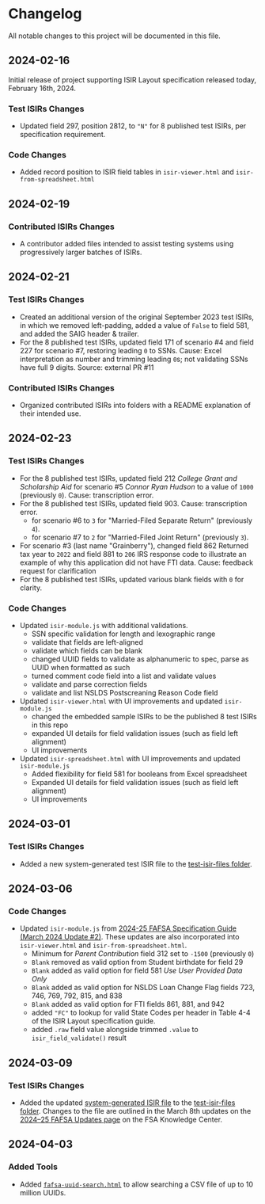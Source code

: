 # Changelog

All notable changes to this project will be documented in this file.

## 2024-02-16

Initial release of project supporting ISIR Layout specification released today, February 16th, 2024.

### Test ISIRs Changes

- Updated field 297, position 2812, to `"N"` for 8 published test ISIRs, per specification requirement.

### Code Changes

- Added record position to ISIR field tables in `isir-viewer.html` and `isir-from-spreadsheet.html`

## 2024-02-19

### Contributed ISIRs Changes

- A contributor added files intended to assist testing systems using progressively larger batches of ISIRs.

## 2024-02-21

### Test ISIRs Changes

- Created an additional version of the original September 2023 test ISIRs, in which we removed left-padding, added a value of `False` to field 581, and added the SAIG header & trailer.
- For the 8 published test ISIRs, updated field 171 of scenario #4 and field 227 for scenario #7, restoring leading `0` to SSNs. Cause: Excel interpretation as number and trimming leading `0`s; not validating SSNs have full 9 digits. Source: external PR #11

### Contributed ISIRs Changes

- Organized contributed ISIRs into folders with a README explanation of their intended use.

## 2024-02-23

### Test ISIRs Changes

- For the 8 published test ISIRs, updated field 212 _College Grant and Scholarship Aid_ for scenario #5 _Connor Ryan Hudson_ to a value of `1000` (previously `0`). Cause: transcription error.
- For the 8 published test ISIRs, updated field 903. Cause: transcription error.
    - for scenario #6 to `3` for "Married-Filed Separate Return" (previously `4`).
    - for scenario #7 to `2` for "Married-Filed Joint Return" (previously `3`).
- For scenario #3 (last name "Grainberry"), changed field 862 Returned tax year to `2022` and field 881 to `206` IRS response code to illustrate an example of why this application did not have FTI data. Cause: feedback request for clarification
- For the 8 published test ISIRs, updated various blank fields with `0` for clarity.

### Code Changes

- Updated `isir-module.js` with additional validations.
    - SSN specific validation for length and lexographic range
    - validate that fields are left-aligned 
    - validate which fields can be blank
    - changed UUID fields to validate as alphanumeric to spec, parse as UUID when formatted as such
    - turned comment code field into a list and validate values
    - validate and parse correction fields
    - validate and list NSLDS Postscreaning Reason Code field
- Updated `isir-viewer.html` with UI improvements and updated `isir-module.js`
    - changed the embedded sample ISIRs to be the published 8 test ISIRs in this repo
    - expanded UI details for field validation issues (such as field left alignment)
    - UI improvements
- Updated `isir-spreadsheet.html` with UI improvements and updated `isir-module.js`
    - Added flexibility for field 581 for booleans from Excel spreadsheet
    - Expanded UI details for field validation issues (such as field left alignment)
    - UI improvements
 
## 2024-03-01

### Test ISIRs Changes

- Added a new system-generated test ISIR file to the [test-isir-files folder](/test-isir-files).


## 2024-03-06

### Code Changes

- Updated `isir-module.js` from [2024-25 FAFSA Specification Guide (March 2024 Update #2)](https://fsapartners.ed.gov/knowledge-center/library/handbooks-manuals-or-guides/2023-05-31/2024-25-fafsa-specifications-guide-march-2024-update-2). These updates are also incorporated into `isir-viewer.html` and `isir-from-spreadsheet.html`.
    - Minimum for _Parent Contribution_ field 312 set to `-1500` (previously `0`)
    - `Blank` removed as valid option from Student birthdate for field 29
    - `Blank` added as valid option for field 581 _Use User Provided Data Only_
    - `Blank` added as valid option for NSLDS Loan Change Flag fields 723, 746, 769, 792, 815, and 838
    - `Blank` added as valid option for FTI fields 861, 881, and 942
    - added `"FC"` to lookup for valid State Codes per header in Table 4-4 of the ISIR Layout specification guide.
    - added `.raw` field value alongside trimmed `.value` to `isir_field_validate()` result


## 2024-03-09

### Test ISIRs Changes

- Added the updated [system-generated ISIR file](https://fsapartners.ed.gov/knowledge-center/library/handbooks-manuals-or-guides/2023-05-31/2024-25-fafsa-specifications-guide-march-2024-update) to the [test-isir-files folder](/test-isir-files). Changes to the file are outlined in the March 8th updates on the [2024–25 FAFSA Updates page](https://fsapartners.ed.gov/knowledge-center/topics/fafsa-simplification-information/2024-25-fafsa-updates#pid_1399062) on the FSA Knowledge Center.


## 2024-04-03

### Added Tools
- Added [`fafsa-uuid-search.html`](./fafsa-uuid/fafsa-uuid-search.html) to allow searching a CSV file of up to 10 million UUIDs.